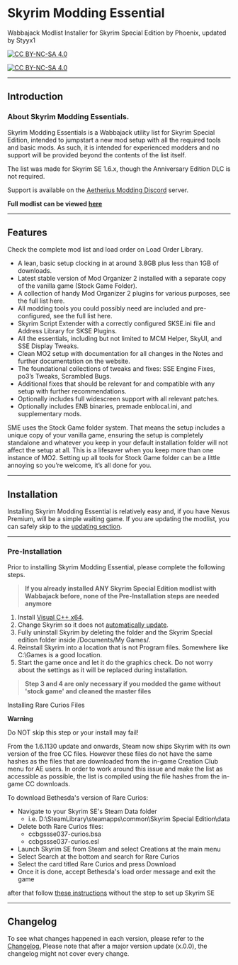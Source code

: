 <!-- omit from toc -->
# Skyrim Modding Essential

Wabbajack Modlist Installer for Skyrim Special Edition by Phoenix, updated by Styyx1  

[![CC BY-NC-SA 4.0][cc-by-nc-sa-shield]][cc-by-nc-sa]

[![CC BY-NC-SA 4.0][cc-by-nc-sa-image]][cc-by-nc-sa]

[cc-by-nc-sa]: http://creativecommons.org/licenses/by-nc-sa/4.0/
[cc-by-nc-sa-image]: https://licensebuttons.net/l/by-nc-sa/4.0/88x31.png
[cc-by-nc-sa-shield]: https://img.shields.io/badge/License-CC%20BY--NC--SA%204.0-lightgrey.svg
***

## Introduction
### About Skyrim Modding Essentials.

Skyrim Modding Essentials is a Wabbajack utility list for Skyrim Special Edition, intended to jumpstart a new mod setup with all the required tools and basic mods. As such, it is intended for experienced modders and no support will be provided beyond the contents of the list itself.

The list was made for Skyrim SE 1.6.x, though the Anniversary Edition DLC is not required.

Support is available on the [Aetherius Modding Discord](https://discord.gg/xRrHRsb5e9) server.

**Full modlist can be viewed [here](https://loadorderlibrary.com/lists/sme-rebuild)**
***
## Features

Check the complete mod list and load order on Load Order Library.

- A lean, basic setup clocking in at around 3.8GB plus less than 1GB of downloads.
- Latest stable version of Mod Organizer 2 installed with a separate copy of the vanilla game (Stock Game Folder).
- A collection of handy Mod Organizer 2 plugins for various purposes, see the full list here.
- All modding tools you could possibly need are included and pre-configured, see the full list here.
- Skyrim Script Extender with a correctly configured SKSE.ini file and Address Library for SKSE Plugins.
- All the essentials, including but not limited to MCM Helper, SkyUI, and SSE Display Tweaks.
- Clean MO2 setup with documentation for all changes in the Notes and further documentation on the website.
- The foundational collections of tweaks and fixes: SSE Engine Fixes, po3’s Tweaks, Scrambled Bugs.
- Additional fixes that should be relevant for and compatible with any setup with further recommendations.
- Optionally includes full widescreen support with all relevant patches.
- Optionally includes ENB binaries, premade enblocal.ini, and supplementary mods.

SME uses the Stock Game folder system. That means the setup includes a unique copy of your vanilla game, ensuring the setup is completely standalone and whatever you keep in your default installation folder will not affect the setup at all. This is a lifesaver when you keep more than one instance of MO2. Setting up all tools for Stock Game folder can be a little annoying so you’re welcome, it’s all done for you.

***
## Installation

Installing Skyrim Modding Essential is relatively easy and, if you have Nexus Premium, will be a simple waiting game. If you are updating the modlist, you can safely skip to the [updating section](#updating).
***
### Pre-Installation

Prior to installing Skyrim Modding Essential, please complete the following steps.
>**If you already installed ANY Skyrim Special Edition modlist with Wabbajack before, none of the Pre-Installation steps are needed anymore**


1. Install [Visual C++ x64](https://aka.ms/vs/16/release/vc_redist.x64.exe).
2. Change Skyrim so it does not [automatically update](https://help.steampowered.com/en/faqs/view/71AB-698D-57EB-178C#disable).
3. Fully uninstall Skyrim by deleting the folder and the Skyrim Special edition folder inside /Documents/My Games/.
4. Reinstall Skyrim into a location that is not Program files. Somewhere like C:\Games is a good location.
5. Start the game once and let it do the graphics check. Do not worry about the settings as it will be replaced during installation.

> **Step 3 and 4 are only necessary if you modded the game without 'stock game' and cleaned the master files**

Installing Rare Curios Files

**Warning**

Do NOT skip this step or your install may fail!

From the 1.6.1130 update and onwards, Steam now ships Skyrim with its own version of the free CC files. However these files do not have the same hashes as the files that are downloaded from the in-game Creation Club menu for AE users. In order to work around this issue and make the list as accessible as possible, the list is compiled using the file hashes from the in-game CC downloads.

To download Bethesda's version of Rare Curios:

- Navigate to your Skyrim SE's Steam Data folder
    - i.e. D:\SteamLibrary\steamapps\common\Skyrim Special Edition\data
- Delete both Rare Curios files:
    - ccbgssse037-curios.bsa
    - ccbgssse037-curios.esl
- Launch Skyrim SE from Steam and select Creations at the main menu
- Select Search at the bottom and search for Rare Curios
- Select the card titled Rare Curios and press Download
- Once it is done, accept Bethesda's load order message and exit the game

after that follow [these instructions](https://thephoenixflavour.com/skyrim-se/sme/installation/) without the step to set up Skyrim SE 
***

## Changelog

To see what changes happened in each version, please refer to the [Changelog.](/Changelog.md) Please note that after a major version update (x.0.0), the changelog might not cover every change.




